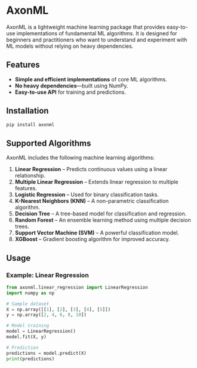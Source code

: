 # AxonML

AxonML is a lightweight machine learning package that provides easy-to-use implementations of fundamental ML algorithms. It is designed for beginners and practitioners who want to understand and experiment with ML models without relying on heavy dependencies.

## Features

- **Simple and efficient implementations** of core ML algorithms.
- **No heavy dependencies**—built using NumPy.
- **Easy-to-use API** for training and predictions.

## Installation

```bash
pip install axonml
```

## Supported Algorithms

AxonML includes the following machine learning algorithms:

1. **Linear Regression** – Predicts continuous values using a linear relationship.
2. **Multiple Linear Regression** – Extends linear regression to multiple features.
3. **Logistic Regression** – Used for binary classification tasks.
4. **K-Nearest Neighbors (KNN)** – A non-parametric classification algorithm.
5. **Decision Tree** – A tree-based model for classification and regression.
6. **Random Forest** – An ensemble learning method using multiple decision trees.
7. **Support Vector Machine (SVM)** – A powerful classification model.
8. **XGBoost** – Gradient boosting algorithm for improved accuracy.

## Usage

### Example: Linear Regression

```python
from axonml.linear_regression import LinearRegression
import numpy as np

# Sample dataset
X = np.array([[1], [2], [3], [4], [5]])
y = np.array([2, 4, 6, 8, 10])

# Model training
model = LinearRegression()
model.fit(X, y)

# Prediction
predictions = model.predict(X)
print(predictions)
```
